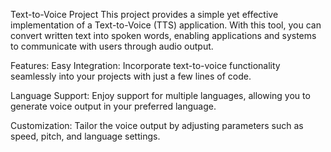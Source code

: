 Text-to-Voice Project
This project provides a simple yet effective implementation of a Text-to-Voice (TTS) application. With this tool,
you can convert written text into spoken words, enabling applications and systems to communicate with users through audio output.

Features:
Easy Integration: Incorporate text-to-voice functionality seamlessly into your projects with just a few lines of code.

Language Support: Enjoy support for multiple languages, allowing you to generate voice output in your preferred language.

Customization: Tailor the voice output by adjusting parameters such as speed, pitch, and language settings.
